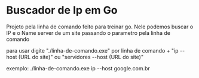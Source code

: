 # Buscador de Ip em Go
Projeto pela linha de comando feito para treinar go. Nele podemos buscar o IP e o Name server de um site passando o parametro pela linha de comando

para usar digite "./linha-de-comando.exe" por linha de comando + "ip --host (URL do site)" ou "servidores --host (URL do site)"

exemplo: ./linha-de-comando.exe ip --host google.com.br
